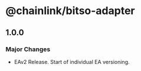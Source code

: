 # @chainlink/bitso-adapter

## 1.0.0

### Major Changes

- EAv2 Release. Start of individual EA versioning.
